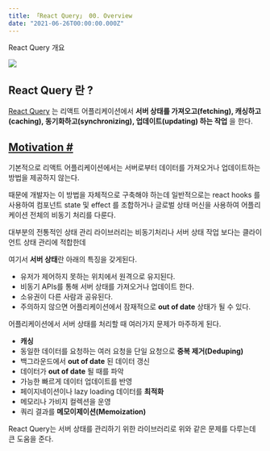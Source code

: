 ```yaml
---
title: 「React Query」 00. Overview
date: "2021-06-26T00:00:00.000Z"
---
```


React Query 개요

<!-- more -->

![](https://github.com/tannerlinsley/react-query/raw/master/media/repo-dark.png)

## React Query 란 ?

[React Query](https://react-query.tanstack.com/) 는 리액트 어플리케이션에서 **서버 상태를 가져오고(fetching), 캐싱하고(caching), 동기화하고(synchronizing), 업데이트(updating) 하는 작업** 을 한다.

## [Motivation #](https://react-query.tanstack.com/overview#motivation)

기본적으로 리액트 어플리케이션에서는 서버로부터 데이터를 가져오거나 업데이트하는 방법을 제공하지 않는다. 

때문에 개발자는 이 방법을 자체적으로 구축해야 하는데 일반적으로는 react hooks 를 사용하여 컴포넌트 state 및 effect 를 조합하거나 글로벌 상태 머신을 사용하여 어플리케이션 전체의 비동기 처리를 다룬다.

대부분의 전통적인 상태 관리 라이브러리는 비동기처리나 서버 상태 작업 보다는 클라이언트 상태 관리에 적합한데

여기서 **서버 상태**란 아래의 특징을 갖게된다.

- 유저가 제어하지 못하는 위치에서 원격으로 유지된다.
- 비동기 APIs를 통해 서버 상태를 가져오거나 업데이트 한다.
- 소유권이 다른 사람과 공유된다.
- 주의하지 않으면 어플리케이션에서 잠재적으로 **out of date** 상태가 될 수 있다.

어플리케이션에서 서버 상태를 처리할 때 여러가지 문제가 마주하게 된다.

- **캐싱**
- 동일한 데이터를 요청하는 여러 요청을 단일 요청으로 **중복 제거(Deduping)**
- 백그라운드에서 **out of date** 된 데이터 갱신
- 데이터가 **out of date** 될 때를 파악
- 가능한 빠르게 데이터 업데이트를 반영
- 페이지네이션이나 lazy loading 데이터를 **최적화**
- 메모리나 가비지 컬렉션을 운영
- 쿼리 결과를 **메모이제이션(Memoization)**

React Query는 서버 상태를 관리하기 위한 라이브러리로 위와 같은 문제를 다루는데 큰 도움을 준다.
